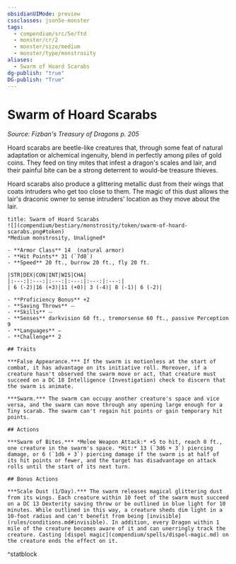 ```yaml
---
obsidianUIMode: preview
cssclasses: json5e-monster
tags:
  - compendium/src/5e/ftd
  - monster/cr/2
  - monster/size/medium
  - monster/type/monstrosity
aliases:
  - Swarm of Hoard Scarabs
dg-publish: "true"
DG-publish: "True"
---
```

# Swarm of Hoard Scarabs
*Source: Fizban's Treasury of Dragons p. 205*  

Hoard scarabs are beetle-like creatures that, through some feat of natural adaptation or alchemical ingenuity, blend in perfectly among piles of gold coins. They feed on tiny mites that infest a dragon's scales and lair, and their painful bite can be a strong deterrent to would-be treasure thieves.

Hoard scarabs also produce a glittering metallic dust from their wings that coats intruders who get too close to them. The magic of this dust allows the lair's draconic owner to sense intruders' location as they move about the lair.

```ad-statblock
title: Swarm of Hoard Scarabs
![](compendium/bestiary/monstrosity/token/swarm-of-hoard-scarabs.png#token)
*Medium monstrosity, Unaligned*

- **Armor Class** 14  (natural armor)
- **Hit Points** 31 (`7d8`)
- **Speed** 20 ft., burrow 20 ft., fly 20 ft.

|STR|DEX|CON|INT|WIS|CHA|
|:---:|:---:|:---:|:---:|:---:|:---:|
| 6 (-2)|16 (+3)|11 (+0)| 3 (-4)| 8 (-1)| 6 (-2)|

- **Proficiency Bonus** +2
- **Saving Throws** ⏤
- **Skills** ⏤
- **Senses** darkvision 60 ft., tremorsense 60 ft., passive Perception 9
- **Languages** —
- **Challenge** 2

## Traits

***False Appearance.*** If the swarm is motionless at the start of combat, it has advantage on its initiative roll. Moreover, if a creature hasn't observed the swarm move or act, that creature must succeed on a DC 18 Intelligence (Investigation) check to discern that the swarm is animate.

***Swarm.*** The swarm can occupy another creature's space and vice versa, and the swarm can move through any opening large enough for a Tiny scarab. The swarm can't regain hit points or gain temporary hit points.

## Actions

***Swarm of Bites.*** *Melee Weapon Attack:* +5 to hit, reach 0 ft., one creature in the swarm's space. *Hit:* 13 (`3d6 + 3`) piercing damage, or 6 (`1d6 + 3`) piercing damage if the swarm is at half of its hit points or fewer, and the target has disadvantage on attack rolls until the start of its next turn.

## Bonus Actions

***Scale Dust (1/Day).*** The swarm releases magical glittering dust from its wings. Each creature within 10 feet of the swarm must succeed on a DC 13 Dexterity saving throw or be outlined in blue light for 10 minutes. While outlined in this way, a creature sheds dim light in a 10-foot radius and can't benefit from being [invisible](rules/conditions.md#invisible). In addition, every Dragon within 1 mile of the creature becomes aware of it and can unerringly track the creature. Casting [dispel magic](compendium/spells/dispel-magic.md) on the creature ends the effect on it.
```
^statblock